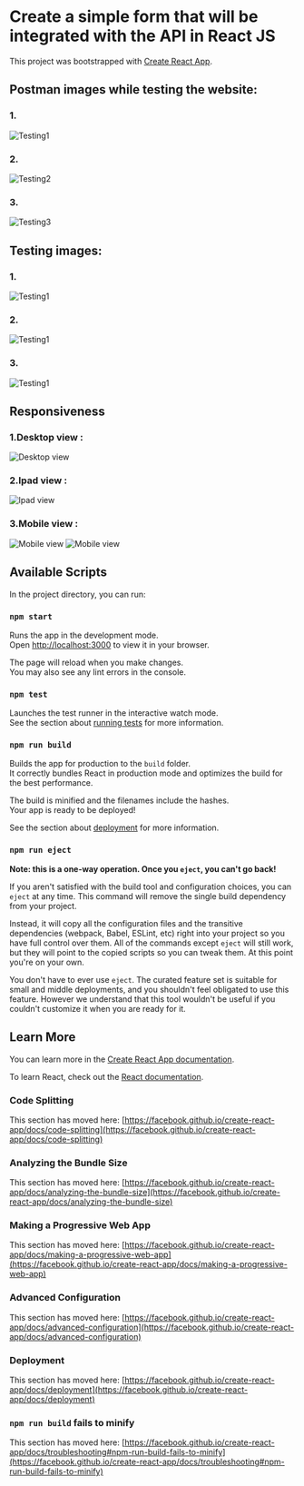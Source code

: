 # Create a simple form that will be integrated with the API in React JS
This project was bootstrapped with [Create React App](https://github.com/facebook/create-react-app).
 


## Postman images while testing the website:
### 1.
![Testing1](https://github.com/adity672roy/EZ_works/blob/master/src/postman_images/1.png)
### 2.
![Testing2](https://github.com/adity672roy/EZ_works/blob/master/src/postman_images/2.png)
### 3.
![Testing3](https://github.com/adity672roy/EZ_works/blob/master/src/postman_images/3.png)

## Testing images:
### 1.
![Testing1](https://github.com/adity672roy/EZ_works/blob/master/src/postman_images/testing1.png)
### 2. 
![Testing1](https://github.com/adity672roy/EZ_works/blob/master/src/postman_images/testing2.png)
### 3.
![Testing1](https://github.com/adity672roy/EZ_works/blob/master/src/postman_images/testing3.png)

## Responsiveness 
### 1.Desktop view :
 ![Desktop view](https://github.com/adity672roy/EZ_works/blob/master/src/postman_images/desktop_view.png)
 
### 2.Ipad view :
 ![Ipad view](https://github.com/adity672roy/EZ_works/blob/master/src/postman_images/ipad_view.png)

### 3.Mobile view :
 ![Mobile view](https://github.com/adity672roy/EZ_works/blob/master/src/postman_images/mobile_view1.png) 
 ![Mobile view](https://github.com/adity672roy/EZ_works/blob/master/src/postman_images/mobile_view2.png)


## Available Scripts

In the project directory, you can run:

### `npm start`

Runs the app in the development mode.\
Open [http://localhost:3000](http://localhost:3000) to view it in your browser.

The page will reload when you make changes.\
You may also see any lint errors in the console.

### `npm test`

Launches the test runner in the interactive watch mode.\
See the section about [running tests](https://facebook.github.io/create-react-app/docs/running-tests) for more information.

### `npm run build`

Builds the app for production to the `build` folder.\
It correctly bundles React in production mode and optimizes the build for the best performance.

The build is minified and the filenames include the hashes.\
Your app is ready to be deployed!

See the section about [deployment](https://facebook.github.io/create-react-app/docs/deployment) for more information.

### `npm run eject`

**Note: this is a one-way operation. Once you `eject`, you can't go back!**

If you aren't satisfied with the build tool and configuration choices, you can `eject` at any time. This command will remove the single build dependency from your project.

Instead, it will copy all the configuration files and the transitive dependencies (webpack, Babel, ESLint, etc) right into your project so you have full control over them. All of the commands except `eject` will still work, but they will point to the copied scripts so you can tweak them. At this point you're on your own.

You don't have to ever use `eject`. The curated feature set is suitable for small and middle deployments, and you shouldn't feel obligated to use this feature. However we understand that this tool wouldn't be useful if you couldn't customize it when you are ready for it.

## Learn More

You can learn more in the [Create React App documentation](https://facebook.github.io/create-react-app/docs/getting-started).

To learn React, check out the [React documentation](https://reactjs.org/).

### Code Splitting

This section has moved here: [https://facebook.github.io/create-react-app/docs/code-splitting](https://facebook.github.io/create-react-app/docs/code-splitting)

### Analyzing the Bundle Size

This section has moved here: [https://facebook.github.io/create-react-app/docs/analyzing-the-bundle-size](https://facebook.github.io/create-react-app/docs/analyzing-the-bundle-size)

### Making a Progressive Web App

This section has moved here: [https://facebook.github.io/create-react-app/docs/making-a-progressive-web-app](https://facebook.github.io/create-react-app/docs/making-a-progressive-web-app)

### Advanced Configuration

This section has moved here: [https://facebook.github.io/create-react-app/docs/advanced-configuration](https://facebook.github.io/create-react-app/docs/advanced-configuration)

### Deployment

This section has moved here: [https://facebook.github.io/create-react-app/docs/deployment](https://facebook.github.io/create-react-app/docs/deployment)

### `npm run build` fails to minify

This section has moved here: [https://facebook.github.io/create-react-app/docs/troubleshooting#npm-run-build-fails-to-minify](https://facebook.github.io/create-react-app/docs/troubleshooting#npm-run-build-fails-to-minify)
